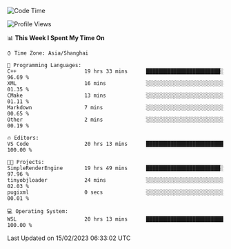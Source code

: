 <!--START_SECTION:waka-->
![Code Time](http://img.shields.io/badge/Code%20Time-643%20hrs%2028%20mins-blue)

![Profile Views](http://img.shields.io/badge/Profile%20Views-2-blue)

📊 **This Week I Spent My Time On** 

```text
⌚︎ Time Zone: Asia/Shanghai

💬 Programming Languages: 
C++                      19 hrs 33 mins      ████████████████████████░   96.69 % 
XML                      16 mins             ░░░░░░░░░░░░░░░░░░░░░░░░░   01.35 % 
CMake                    13 mins             ░░░░░░░░░░░░░░░░░░░░░░░░░   01.11 % 
Markdown                 7 mins              ░░░░░░░░░░░░░░░░░░░░░░░░░   00.65 % 
Other                    2 mins              ░░░░░░░░░░░░░░░░░░░░░░░░░   00.19 % 

🔥 Editors: 
VS Code                  20 hrs 13 mins      █████████████████████████   100.00 % 

🐱‍💻 Projects: 
SimpleRenderEngine       19 hrs 49 mins      ████████████████████████░   97.96 % 
tinyobjloader            24 mins             ░░░░░░░░░░░░░░░░░░░░░░░░░   02.03 % 
pugixml                  0 secs              ░░░░░░░░░░░░░░░░░░░░░░░░░   00.01 % 

💻 Operating System: 
WSL                      20 hrs 13 mins      █████████████████████████   100.00 % 

```


 Last Updated on 15/02/2023 06:33:02 UTC
<!--END_SECTION:waka-->